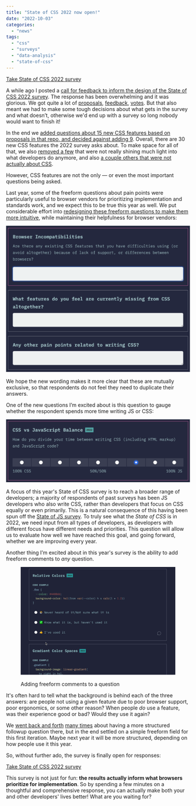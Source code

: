 ```yaml
---
title: "State of CSS 2022 now open!"
date: "2022-10-03"
categories:
  - "news"
tags:
  - "css"
  - "surveys"
  - "data-analysis"
  - "state-of-css"
---
```


<a href="https://survey.devographics.com/survey/state-of-css/2022?source=leaverou" class="call-to-action">Take State of CSS 2022 survey</a>

A while ago I posted a [call for feedback to inform the design of the State of CSS 2022 survey](https://lea.verou.me/2022/07/help-design-the-state-of-css-survey-2022/). The response has been overwhelming and it was glorious. We got quite a lot of [proposals](https://github.com/Devographics/surveys/issues?q=is%3Aissue+is%3Aopen+sort%3Aupdated-desc), [feedback](https://github.com/Devographics/surveys/issues?q=is%3Aissue+is%3Aopen+sort%3Aupdated-desc), [votes](https://projects.verou.me/mavoice/?repo=devographics/surveys&labels=State%20of%20CSS%202022). But that also meant we had to make some tough decisions about what gets in the survey and what doesn’t, otherwise we'd end up with a survey so long nobody would want to finish it!

In the end we [added questions about 15 new CSS features based on proposals in that repo, and decided against adding 9](https://github.com/orgs/Devographics/projects/1/views/1). Overall, there are 30 new CSS features the 2022 survey asks about. To make space for all of that, we also [removed a few](https://github.com/Devographics/surveys/issues/37) that were not really shining much light into what developers do anymore, and also [a couple others that were not actually about CSS](https://github.com/Devographics/surveys/issues/11).

However, CSS features are not the only — or even the most important questions being asked.

<!-- more -->

Last year, some of the freeform questions about pain points were particularly useful to browser vendors for prioritizing implementation and standards work, and we expect this to be true this year as well. We put considerable effort into [redesigning these freeform questions to make them more intuitive](https://github.com/Devographics/surveys/issues/36), while maintaining their helpfulness for browser vendors:

![](images/image-3.png)

We hope the new wording makes it more clear that these are mutually exclusive, so that respondents do not feel they need to duplicate their answers.

One of the new questions I’m excited about is this question to gauge whether the respondent spends more time writing JS or CSS:

![](images/image-1.png)

A focus of this year's State of CSS survey is to reach a broader range of developers; a majority of respondents of past surveys has been JS developers who also write CSS, rather than developers that focus on CSS equally or even primarily. This is a natural consequence of this having been spun off the [State of JS survey](https://stateofjs.com/en-us/). To truly see what the _State of CSS_ is in 2022, we need input from all types of developers, as developers with different focus have different needs and priorities. This question will allow us to evaluate how well we have reached this goal, and going forward, whether we are improving every year.

Another thing I’m excited about in this year's survey is the ability to add freeform comments to _any_ question.

<figure>

![](images/comments.gif)
<figcaption>Adding freeform comments to a question</figcaption>

</figure>



It's often hard to tell what the background is behind each of the three answers: are people not using a given feature due to poor browser support, poor ergonomics, or some other reason? When people _do_ use a feature, was their experience good or bad? Would they use it again?

We [went back and forth](https://github.com/Devographics/surveys/issues/41) [many times](https://github.com/Devographics/Monorepo/issues/99) about having a more structured followup question there, but in the end settled on a simple freeform field for this first iteration. Maybe next year it will be more structured, depending on how people use it this year.

So, without further ado, the survey is finally open for responses:

[Take State of CSS 2022 survey](https://survey.devographics.com/survey/state-of-css/2022?source=leaverou)

This survey is not just for fun: **the results actually inform what browsers prioritize for implementation**. So by spending a few minutes on a thoughtful and comprehensive response, you can actually make both your and other developers' lives better! What are you waiting for?
